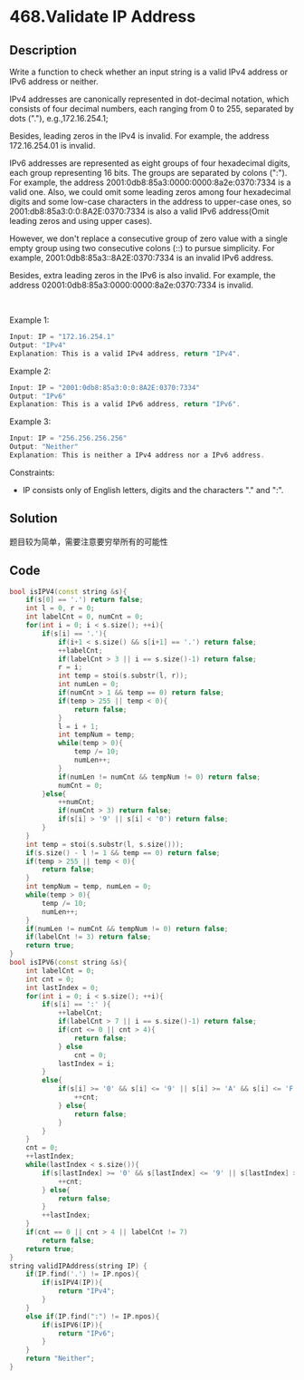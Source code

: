 # 468.Validate IP Address

## Description
Write a function to check whether an input string is a valid IPv4 address or IPv6 address or neither.

IPv4 addresses are canonically represented in dot-decimal notation, which consists of four decimal numbers, each ranging from 0 to 255, separated by dots ("."), e.g.,172.16.254.1;

Besides, leading zeros in the IPv4 is invalid. For example, the address 172.16.254.01 is invalid.

IPv6 addresses are represented as eight groups of four hexadecimal digits, each group representing 16 bits. The groups are separated by colons (":"). For example, the address 2001:0db8:85a3:0000:0000:8a2e:0370:7334 is a valid one. Also, we could omit some leading zeros among four hexadecimal digits and some low-case characters in the address to upper-case ones, so 2001:db8:85a3:0:0:8A2E:0370:7334 is also a valid IPv6 address(Omit leading zeros and using upper cases).

However, we don't replace a consecutive group of zero value with a single empty group using two consecutive colons (::) to pursue simplicity. For example, 2001:0db8:85a3::8A2E:0370:7334 is an invalid IPv6 address.

Besides, extra leading zeros in the IPv6 is also invalid. For example, the address 02001:0db8:85a3:0000:0000:8a2e:0370:7334 is invalid.

 

Example 1:
```c
Input: IP = "172.16.254.1"
Output: "IPv4"
Explanation: This is a valid IPv4 address, return "IPv4".
```
Example 2:
```c
Input: IP = "2001:0db8:85a3:0:0:8A2E:0370:7334"
Output: "IPv6"
Explanation: This is a valid IPv6 address, return "IPv6".
```
Example 3:
```C
Input: IP = "256.256.256.256"
Output: "Neither"
Explanation: This is neither a IPv4 address nor a IPv6 address.
```

Constraints:

- IP consists only of English letters, digits and the characters "." and ":".

## Solution

题目较为简单，需要注意要穷举所有的可能性

## Code
```c++
bool isIPV4(const string &s){
    if(s[0] == '.') return false;
    int l = 0, r = 0;
    int labelCnt = 0, numCnt = 0;
    for(int i = 0; i < s.size(); ++i){
        if(s[i] == '.'){
            if(i+1 < s.size() && s[i+1] == '.') return false;
            ++labelCnt;
            if(labelCnt > 3 || i == s.size()-1) return false;
            r = i;
            int temp = stoi(s.substr(l, r));
            int numLen = 0;
            if(numCnt > 1 && temp == 0) return false;
            if(temp > 255 || temp < 0){
                return false;
            }
            l = i + 1;
            int tempNum = temp;
            while(temp > 0){
                temp /= 10;
                numLen++;
            }
            if(numLen != numCnt && tempNum != 0) return false;
            numCnt = 0;
        }else{
            ++numCnt;
            if(numCnt > 3) return false;
            if(s[i] > '9' || s[i] < '0') return false;
        }
    }
    int temp = stoi(s.substr(l, s.size()));
    if(s.size() - l != 1 && temp == 0) return false;
    if(temp > 255 || temp < 0){
        return false;
    }
    int tempNum = temp, numLen = 0;
    while(temp > 0){
        temp /= 10;
        numLen++;
    }
    if(numLen != numCnt && tempNum != 0) return false;
    if(labelCnt != 3) return false;
    return true;
}
bool isIPV6(const string &s){
    int labelCnt = 0;
    int cnt = 0;
    int lastIndex = 0;
    for(int i = 0; i < s.size(); ++i){
        if(s[i] == ':' ){
            ++labelCnt;
            if(labelCnt > 7 || i == s.size()-1) return false;
            if(cnt <= 0 || cnt > 4){
                return false;
            } else
                cnt = 0;
            lastIndex = i;
        }
        else{
            if(s[i] >= '0' && s[i] <= '9' || s[i] >= 'A' && s[i] <= 'F' || s[i] >= 'a' && s[i] <= 'f'){
                ++cnt;
            } else{
                return false;
            }
        }
    }
    cnt = 0;
    ++lastIndex;
    while(lastIndex < s.size()){
        if(s[lastIndex] >= '0' && s[lastIndex] <= '9' || s[lastIndex] >= 'A' || s[lastIndex] <= 'F'){
            ++cnt;
        } else{
            return false;
        }
        ++lastIndex;
    }
    if(cnt == 0 || cnt > 4 || labelCnt != 7)
        return false;
    return true;
}
string validIPAddress(string IP) {
    if(IP.find('.') != IP.npos){
        if(isIPV4(IP)){
            return "IPv4";
        }
    }
    else if(IP.find(":") != IP.npos){
        if(isIPV6(IP)){
            return "IPv6";
        }
    }
    return "Neither";
}
```